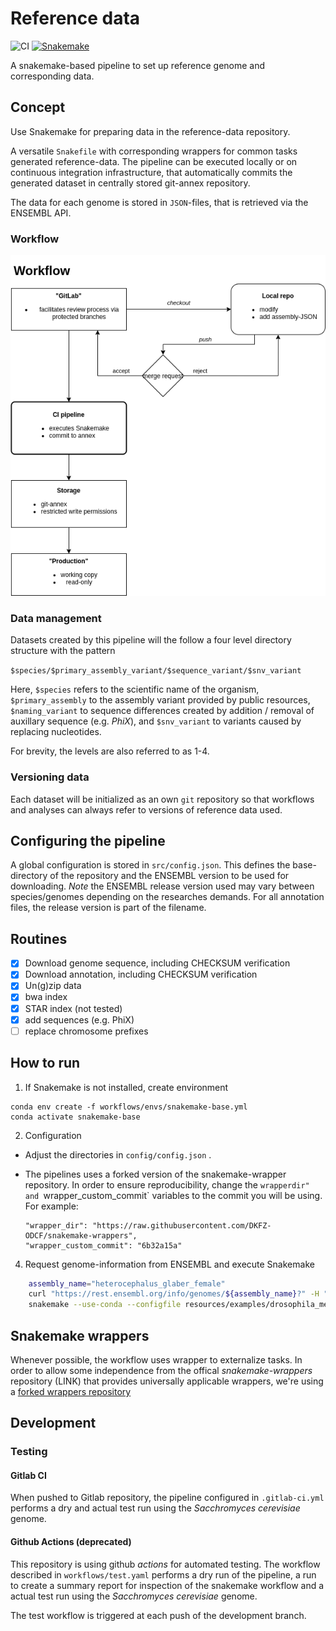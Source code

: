 # Reference data 

![CI](https://github.com/DKFZ-ODCF/reference-data/workflows/CI/badge.svg?branch=development&event=push)
[![Snakemake](https://img.shields.io/badge/snakemake-≥5.20-brightgreen.svg?style=flat)](https://snakemake.readthedocs.io)


A snakemake-based pipeline to set up reference genome and corresponding data.

## Concept

Use Snakemake for preparing data in the reference-data repository. 

A versatile `Snakefile` with corresponding wrappers for common tasks generated reference-data. 
The pipeline can be executed locally or on continuous integration infrastructure, 
that automatically commits the generated dataset in centrally stored git-annex repository. 

The data for each genome is stored in `JSON`-files, that is retrieved via the ENSEMBL API. 
### Workflow

![Workflow](doc/workflow.png)


### Data management

Datasets created by this pipeline will the follow a four level directory structure with the pattern

`$species/$primary_assembly_variant/$sequence_variant/$snv_variant`

Here, `$species` refers to the scientific name of the organism,
 `$primary_assembly` to the assembly variant provided by public resources, 
 `$naming_variant` to sequence differences created by addition / removal of auxillary sequence (e.g. *PhiX*), and
 `$snv_variant` to variants caused by replacing nucleotides. 
 
For brevity, the levels are also referred to as 1-4.

### Versioning data

Each dataset will be initialized as an own `git` repository so that workflows 
and analyses can always refer to versions of reference data used.


## Configuring the pipeline

A global configuration is stored in `src/config.json`.
This defines the base-directory of the repository and the ENSEMBL version to be used for downloading.
*Note* the ENSEMBL release version used may vary between species/genomes depending on the researches demands. For all annotation files, the release version is part of the filename. 

## Routines

 - [x] Download genome sequence, including CHECKSUM verification 
 - [x] Download annotation, including CHECKSUM verification 
 - [x] Un(g)zip data
 - [x] bwa index 
 - [x] STAR index (not tested)
 - [x] add sequences (e.g. PhiX)        
 - [ ] replace chromosome prefixes
   
## How to run

1. If Snakemake is not installed, create environment
```
conda env create -f workflows/envs/snakemake-base.yml
conda activate snakemake-base
```
2. Configuration
  - Adjust the directories in `config/config.json` .  
 
 -  The pipelines uses a forked version of the snakemake-wrapper repository. In order to ensure reproducibility, change the
     `wrapperdir" and `wrapper_custom_commit` variables to the commit you will be using. For example: 
     ```
    "wrapper_dir": "https://raw.githubusercontent.com/DKFZ-ODCF/snakemake-wrappers",
    "wrapper_custom_commit": "6b32a15a"
    ```
     
4. Request genome-information from ENSEMBL and execute Snakemake

```bash
    assembly_name="heterocephalus_glaber_female"
    curl "https://rest.ensembl.org/info/genomes/${assembly_name}?" -H "Content-type:application/json" > cache/"${assembly_name}.json" 
    snakemake --use-conda --configfile resources/examples/drosophila_melanogaster.json --config configfile=config/config.json ensembl_release=98 --jobs 4 --latency-wait 20
```


## Snakemake wrappers

Whenever possible, the workflow uses wrapper to externalize tasks. In order to allow some independence from the offical *snakemake-wrappers* repository (LINK)
that provides universally applicable wrappers, we're using a [forked wrappers repository](https://github.com/DKFZ-ODCF/snakemake-wrappers)

## Development

### Testing

#### Gitlab CI

When pushed to Gitlab repository, the pipeline configured in `.gitlab-ci.yml` performs a dry and actual test run using 
the *Sacchromyces cerevisiae* genome. 

#### Github Actions (deprecated)
This repository is using github *actions* for automated testing. The workflow described in `workflows/test.yaml` performs 
a dry run of the pipeline, a run to create a summary report for inspection of the snakemake workflow and a actual test run using 
the *Sacchromyces cerevisiae* genome. 

The test workflow is triggered at each push of the development branch.  

